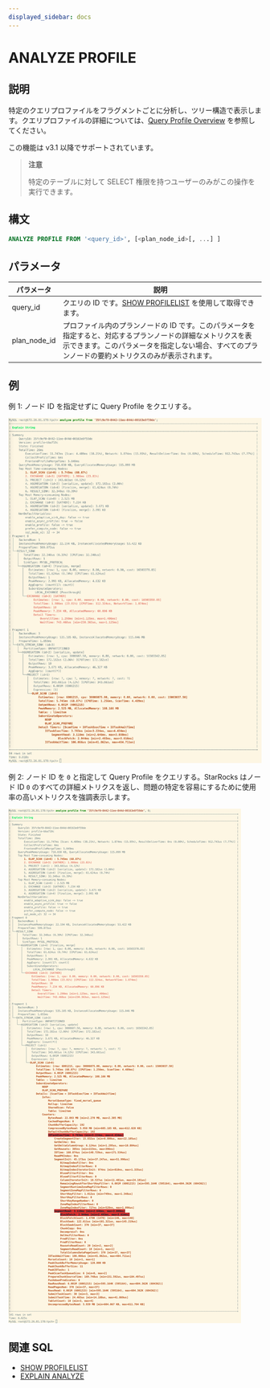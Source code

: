 ```yaml
---
displayed_sidebar: docs
---
```


# ANALYZE PROFILE

## 説明

特定のクエリプロファイルをフラグメントごとに分析し、ツリー構造で表示します。クエリプロファイルの詳細については、[Query Profile Overview](../../../../administration/query_profile_overview.md) を参照してください。

この機能は v3.1 以降でサポートされています。

> **注意**
>
> 特定のテーブルに対して SELECT 権限を持つユーザーのみがこの操作を実行できます。

## 構文

```SQL
ANALYZE PROFILE FROM '<query_id>', [<plan_node_id>[, ...] ]
```

## パラメータ

| **パラメータ** | **説明**                                                    |
| ------------- | ------------------------------------------------------------ |
| query_id      | クエリの ID です。[SHOW PROFILELIST](./SHOW_PROFILELIST.md) を使用して取得できます。 |
| plan_node_id  | プロファイル内のプランノードの ID です。このパラメータを指定すると、対応するプランノードの詳細なメトリクスを表示できます。このパラメータを指定しない場合、すべてのプランノードの要約メトリクスのみが表示されます。 |

## 例

例 1: ノード ID を指定せずに Query Profile をクエリする。

![img](../../../../_assets/Profile/text_based_profile_without_node_id.jpeg)

例 2: ノード ID を `0` と指定して Query Profile をクエリする。StarRocks はノード ID `0` のすべての詳細メトリクスを返し、問題の特定を容易にするために使用率の高いメトリクスを強調表示します。

![img](../../../../_assets/Profile/text_based_profile_with_node_id.jpeg)

## 関連 SQL

- [SHOW PROFILELIST](./SHOW_PROFILELIST.md)
- [EXPLAIN ANALYZE](./EXPLAIN_ANALYZE.md)